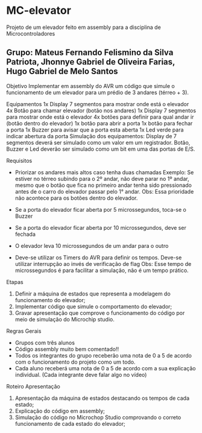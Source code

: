 # MC-elevator
Projeto de um elevador feito em assembly para a disciplina de Microcontroladores

## Grupo: Mateus Fernando Felismino da Silva Patriota, Jhonnye Gabriel de Oliveira Farias, Hugo Gabriel de Melo Santos

Objetivo
Implementar em assembly do AVR um código que simule o funcionamento de um elevador para um prédio de 3 andares (térreo + 3).

Equipamentos
1x Display 7 segmentos para mostrar onde está o elevador
4x Botão para chamar elevador (botão nos andares)
1x Display 7 segmentos para mostrar onde está o elevador 
4x botões para definir para qual andar ir (botão dentro do elevador)
1x botão para abrir a porta
1x botão para fechar a porta
1x Buzzer para avisar que a porta esta aberta
1x Led verde para indicar abertura da porta
Simulação dos equipamentos:
Display de 7 segmentos deverá ser simulado como um valor em um registrador.
Botão, Buzzer e Led deverão ser simulado como um bit em uma das portas de E/S.


Requisitos
- Priorizar os andares mais altos caso tenha duas chamadas
Exemplo: Se estiver no térreo subindo para o 2º andar, não deve parar no 1º andar, mesmo que o botão que fica no primeiro andar tenha sido pressionado antes de o carro do elevador passar pelo 1° andar.
Obs: Essa prioridade não acontece para os botões dentro do elevador.

- Se a porta do elevador ficar aberta por 5 microssegundos, toca-se o Buzzer 
- Se a porta do elevador ficar aberta por 10 microssegundos, deve ser fechada
- O elevador leva 10 microssegundos   de um andar para o outro
- Deve-se utilizar os Timers do AVR para definir os tempos. Deve-se utilizar interrupção ao invés de verificação de flag
Obs: Esse tempo de microssegundos é para facilitar a simulação, não é um tempo prático.

Etapas
1. Definir a máquina de estados que representa a modelagem do funcionamento do elevador;
3. Implementar código que simule o comportamento do elevador;
4. Gravar apresentação que comprove o funcionamento do código por meio de simulação do Microchip studio.

Regras Gerais
- Grupos com três alunos
- Código assembly muito bem comentado!!
- Todos os integrantes do grupo receberão uma nota de 0 a 5 de acordo com o funcionamento do projeto como um todo.
- Cada aluno receberá uma nota de 0 a 5 de acordo com a sua explicação individual. (Cada integrante deve falar algo no vídeo)

Roteiro Apresentação
1. Apresentação da máquina de estados destacando os tempos de cada estado;
2. Explicação do código em assembly;
3. Simulação do código no Microchop Studio comprovando o correto funcionamento de cada estado do elevador;
